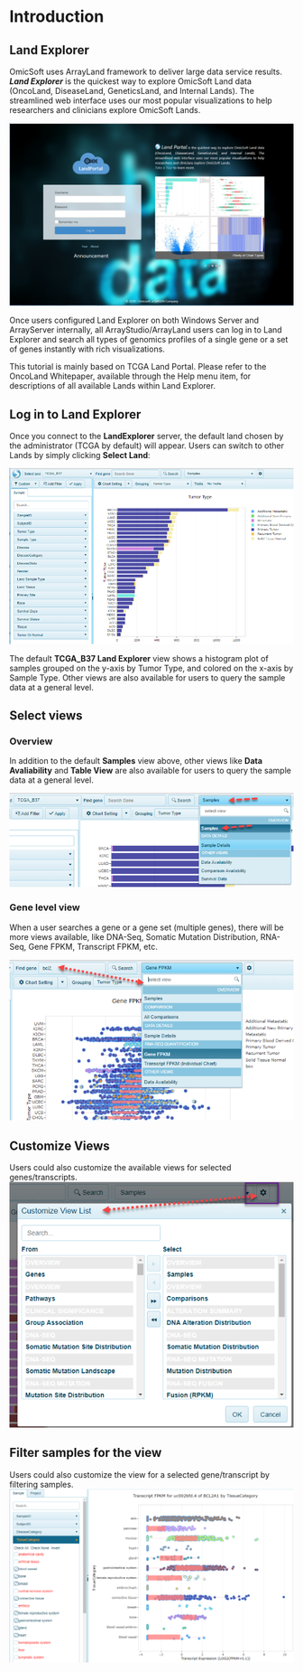 # Introduction

## Land Explorer

OmicSoft uses ArrayLand framework to deliver large data service results. ***Land Explorer*** is the quickest way to explore OmicSoft Land data (OncoLand, DiseaseLand, GeneticsLand, and Internal Lands). The streamlined web interface uses our most popular visualizations to help researchers and clinicians explore OmicSoft Lands.

![LandPortal001_png](images/LandPortal_001.png)

Once users configured Land Explorer on both Windows Server and ArrayServer internally, all ArrayStudio/ArrayLand users can log in to Land Explorer and search all types of genomics profiles of a single gene or a set of genes instantly with rich visualizations.

This tutorial is mainly based on TCGA Land Portal. Please refer to the OncoLand Whitepaper, available through the Help menu item, for descriptions of all available Lands within Land Explorer.

## Log in to Land Explorer

Once you connect to the **LandExplorer** server, the default land chosen by the administrator (TCGA by default) will appear. Users can switch to other Lands by simply clicking **Select Land**:

![LandPortal_login_png](images/LandPortal_login.png)

The default **TCGA_B37 Land Explorer** view shows a histogram plot of samples grouped on the y-axis by Tumor Type, and colored on the x-axis by Sample Type. Other views are also available for users to query the sample data at a general level.

## Select views

### Overview

In addition to the default **Samples** view above, other views like **Data Avaliability** and **Table View** are also available for users to query the sample data at a general level.

![SampleDistView_png](images/SampleView.png)


### Gene level view
When a user searches a gene or a gene set (multiple genes), there will be more views available, like DNA-Seq, Somatic Mutation Distribution, RNA-Seq, Gene FPKM, Transcript FPKM, etc.

![SelectViews_genes_png](images/SelectViews_genes.png)


## Customize Views
Users could also customize the available views for selected genes/transcripts.
![customizedview_list_png](images/customizedview_list.png)


## Filter samples for the view
Users could also customize the view for a selected gene/transcript by filtering samples.
![customizedview_random_png](images/customizedview_random.png)
